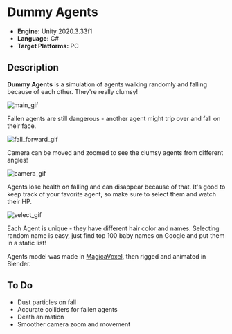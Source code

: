 # Dummy Agents

- **Engine:** Unity 2020.3.33f1
- **Language:** C#
- **Target Platforms:** PC

## Description
**Dummy Agents** is a simulation of agents walking randomly and falling because of each other. They're really clumsy!

![main_gif](https://user-images.githubusercontent.com/42221923/164331936-ea57c910-7a1b-451f-b359-a8a7f0d14291.gif)

Fallen agents are still dangerous - another agent might trip over and fall on their face.

![fall_forward_gif](https://user-images.githubusercontent.com/42221923/164332651-429f1b1d-f1ed-4c39-b278-bc401c523972.gif)

Camera can be moved and zoomed to see the clumsy agents from different angles!

![camera_gif](https://user-images.githubusercontent.com/42221923/164333250-62680111-b4eb-42f4-a802-b75dbf5ca819.gif)

Agents lose health on falling and can disappear because of that. It's good to keep track of your favorite agent, so make sure to select them and watch their HP.

![select_gif](https://user-images.githubusercontent.com/42221923/164334008-ec4fa04e-318e-4e42-a1ed-f192ee810c46.gif)

Each Agent is unique - they have different hair color and names. Selecting random name is easy, just find top 100 baby names on Google and put them in a static list!

Agents model was made in [MagicaVoxel](https://ephtracy.github.io/), then rigged and animated in Blender.

## To Do
- Dust particles on fall
- Accurate colliders for fallen agents
- Death animation
- Smoother camera zoom and movement
